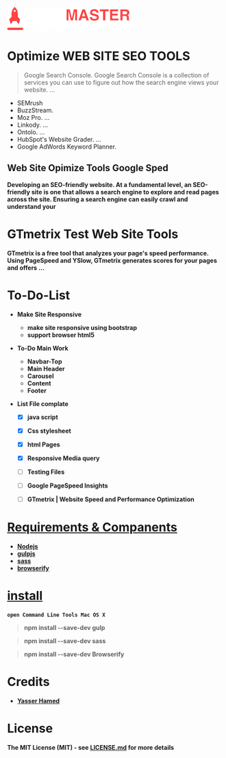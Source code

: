 ![SEO MASTER Logo](https://github.com/fekrh/SEOMASTER/blob/master/img/LOGO.png)

# <h1> Optimize WEB SITE SEO TOOLS
> Google Search Console. Google Search Console is a collection of services you can use to figure out how the search engine views your website. ...
* SEMrush
* BuzzStream. 
* Moz Pro. ...
* Linkody. ...
* Ontolo. ...
* HubSpot's Website Grader. ...
* Google AdWords Keyword Planner.

## <h2> Web Site Opimize Tools Google Sped 
 <b> Developing an SEO-friendly website. At a fundamental level, an SEO-friendly site is one that allows a search engine to explore and read pages across the site. Ensuring a search engine can easily crawl and understand your     

# <h1> GTmetrix Test Web Site Tools
GTmetrix is a free tool that analyzes your page's speed performance. Using PageSpeed and YSlow, GTmetrix generates scores for your pages and offers ...
# <h1> To-Do-List   	
* Make Site Responsive
    * make site responsive using bootstrap
    * support browser html5

* To-Do Main Work 
    * Navbar-Top 
    * Main Header
    * Carousel 
    * Content 
    * Footer
* List File complate 
    - [X] java script
    - [X] Css stylesheet
    - [X] html Pages
    - [X] Responsive Media query 
    - [ ] Testing Files
    - [ ] Google  PageSpeed Insights
    - [ ] GTmetrix | Website Speed and Performance Optimization



# [Requirements & Companents](#Requirements) 	
* [Nodejs](https://nodejs.org/)
* [gulpjs](https://gulpjs.com/)
* [sass](https://sass-lang.com/)
* [browserify](http://browserify.org/)

# [install](#install)
    open Command Line Tools Mac OS X
> npm install --save-dev gulp 

> npm install --save-dev sass

> npm install --save-dev Browserify

# <h1> Credits
* [Yasser Hamed](https://github.com/fekrh)
# <h1> License
The MIT License (MIT) - see [LICENSE.md](https://github.com/fatih/color/blob/master/LICENSE.md) for more details
